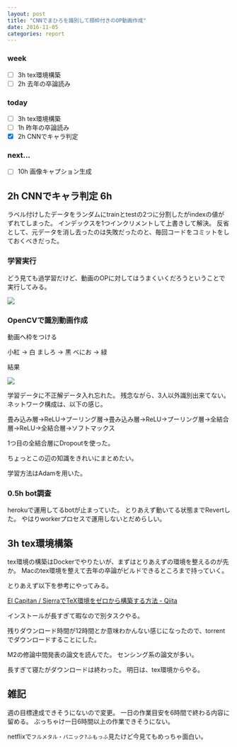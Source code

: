 ```yaml
---
layout: post
title: "CNNでまひろを識別して顔枠付きのOP動画作成"
date: 2016-11-05
categories: report
---
```


### week
- [ ] 3h tex環境構築
- [ ] 2h 去年の卒論読み

### today
- [ ] 3h tex環境構築
- [ ] 1h 昨年の卒論読み
- [x] 2h CNNでキャラ判定

### next...
- [ ] 10h 画像キャプション生成

## 2h CNNでキャラ判定 6h
ラベル付けしたデータをランダムにtrainとtestの2つに分割したがindexの値がずれてしまった。
インデックスを1つインクリメントして上書きして解決。
反省として、元データを消し去ったのは失敗だったのと、毎回コードをコミットをしておくべきだった。

### 学習実行
どう見ても過学習だけど、動画のOPに対してはうまくいくだろうということで実行してみる。

<img src="{{ site.baseurl }}/images/2016-11-05/grafh.png">

### OpenCVで識別動画作成
動画へ枠をつける

小紅 → 白
ましろ → 黒
べにお → 緑

結果

<img src="{{ site.baseurl }}/images/2016-11-05/dance.gif">

学習データに不正解データ入れ忘れた。
残念ながら、3人以外識別出来てない。
ネットワーク構成は、以下の感じ。

畳み込み層→ReLU→プーリング層→畳み込み層→ReLU→プーリング層→全結合層→ReLU→全結合層→ソフトマックス

1つ目の全結合層にDropoutを使った。

ちょっとこの辺の知識をきれいにまとめたい。

学習方法はAdamを用いた。

### 0.5h bot調査
herokuで運用してるbotが止まっていた。
とりあえず動いてる状態までRevertした。
やはりworkerプロセスで運用しないとだめらしい。

## 3h tex環境構築
tex環境の構築はDockerでやりたいが、まずはとりあえずの環境を整えるのが先か。
Macのtex環境を整えて去年の卒論がビルドできるところまで持っていく。

とりあえず以下を参考にやってみる。

[El Capitan / SierraでTeX環境をゼロから構築する方法 - Qiita](http://qiita.com/hideaki_polisci/items/3afd204449c6cdd995c9)

インストールが長すぎて暇なので別タスクやる。

残りダウンロード時間が12時間とか意味わかんない感じになったので、torrentでダウンロードすることにした。

M2の修論中間発表の論文を読んでた。
センシング系の論文が多い。

長すぎて寝たがダウンロードは終わった。
明日は、tex環境からやる。

## 雑記
週の目標達成できそうにないので変更。
一日の作業目安を6時間で終わる内容に留める。
ぶっちゃけ一日6時間以上の作業できそうにない。

netflixで`フルメタル・パニック?ふもっふ`見たけど今見てもめっちゃ面白い。
